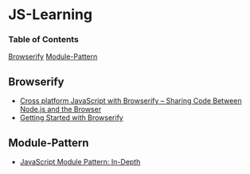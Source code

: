 JS-Learning
==================



### Table of Contents
[Browserify](#browserify)
[Module-Pattern](#module-pattern)



## Browserify
* [Cross platform JavaScript with Browserify – Sharing Code Between Node.js and the Browser](https://blog.codecentric.de/en/2014/02/cross-platform-javascript/)
* [Getting Started with Browserify](http://www.sitepoint.com/getting-started-browserify/?utm_source=javascriptweekly&utm_medium=email)


## Module-Pattern
* [JavaScript Module Pattern: In-Depth](http://www.adequatelygood.com/JavaScript-Module-Pattern-In-Depth.html)



